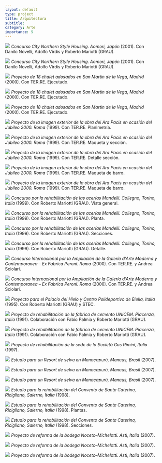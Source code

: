 ```yaml
---
layout: default
type: project
title: Arquitectura
subtitle:
category: Arte
importance: 5
---
```

![](1.jpg)
*Concurso City Northern Style Housing. Aomori, Japón* (2001).
Con Danilo Novelli, Adolfo Virdis y Roberto Mariotti (GRAU).

![](2.jpg)
*Concurso City Northern Style Housing. Aomori, Japón* (2001).
Con Danilo Novelli, Adolfo Virdis y Roberto Mariotti (GRAU).

![](4.jpg)
*Proyecto de 18 chalet adosados en San Martin de la Vega, Madrid* (2000). Con TER.RE. Ejecutado.

![](5.jpg)
*Proyecto de 18 chalet adosados en San Martin de la Vega, Madrid* (2000). Con TER.RE. Ejecutado.

![](6.jpg)
*Proyecto de 18 chalet adosados en San Martin de la Vega, Madrid* (2000). Con TER.RE. Ejecutado.

![](8.jpg)
*Proyecto de la imagen exterior de la obra del Ara Pacis en ocasión del Jubileo 2000. Roma* (1999). Con TER.RE. Planimetría.

![](9.jpg)
*Proyecto de la imagen exterior de la obra del Ara Pacis en ocasión del Jubileo 2000. Roma* (1999). Con TER.RE. Maqueta y sección.

![](10.jpg)
*Proyecto de la imagen exterior de la obra del Ara Pacis en ocasión del Jubileo 2000. Roma* (1999). Con TER.RE. Detalle sección.

![](11.jpg)
*Proyecto de la imagen exterior de la obra del Ara Pacis en ocasión del Jubileo 2000. Roma* (1999). Con TER.RE. Maqueta de barro.

![](12.jpg)
*Proyecto de la imagen exterior de la obra del Ara Pacis en ocasión del Jubileo 2000. Roma* (1999). Con TER.RE.  Maqueta de barro.

![](14.jpg)
*Concurso por la rehabilitación de las acerías Mandelli. Collegno, Torino, Italia* (1999). Con Roberto Mariotti (GRAU). Vista general.

![](15.jpg)
*Concurso por la rehabilitación de las acerías Mandelli. Collegno, Torino, Italia* (1999). Con Roberto Mariotti (GRAU). Planta.

![](16.jpg)
*Concurso por la rehabilitación de las acerías Mandelli. Collegno, Torino, Italia* (1999). Con Roberto Mariotti (GRAU). Secciones.

![](17.jpg)
*Concurso por la rehabilitación de las acerías Mandelli. Collegno, Torino, Italia* (1999). Con Roberto Mariotti (GRAU). Detalle.

![](18.jpg)
*Concurso Internacional por la Ampliación de la Galería d'Arte Moderna y Contemporanea – Ex Fabrica Peroni. Roma* (2000). Con TER.RE. y Andrea Sciolari.

![](19.jpg)
*Concurso Internacional por la Ampliación de la Galería d'Arte Moderna y Contemporanea – Ex Fabrica Peroni. Roma* (2000). Con TER.RE. y Andrea Sciolari.

![](20.jpg)
*Proyecto para el Palacio del Hielo y Centro Polideportivo de Biella, Italia* (1995). Con Roberto Mariotti (GRAU) y STEC.

![](22.jpg)
*Proyecto de rehabilitación de la fabrica de cemento UNICEM. Piacenza, Italia* (1991). Colaboración con Fabio Palmia y Roberto Mariotti (GRAU).

![](23.jpg)
*Proyecto de rehabilitación de la fabrica de cemento UNICEM. Piacenza, Italia* (1991). Colaboración con Fabio Palmia y Roberto Mariotti (GRAU).

![](24.jpg)
*Proyecto de rehabilitación de la sede de la Societá Gas Rimini, Italia* (1997).

![](26.jpg)
*Estudio para un Resort de selva en Manacapurú, Manaus, Brasil* (2007).

![](27.jpg)
*Estudio para un Resort de selva en Manacapurú, Manaus, Brasil* (2007).

![](28.jpg)
*Estudio para un Resort de selva en Manacapurú, Manaus, Brasil* (2007).

![](30.jpg)
*Estudio para la rehabilitación del Convento de Santa Caterina, Ricigliano, Salerno, Italia* (1998).

![](31.jpg)
*Estudio para la rehabilitación del Convento de Santa Caterina, Ricigliano, Salerno, Italia* (1998). Plantas.

![](32.jpg)
*Estudio para la rehabilitación del Convento de Santa Caterina, Ricigliano, Salerno, Italia* (1998). Secciones.

![](34.jpg)
*Proyecto de reforma de la bodega Noceto–Michelotti. Asti, Italia* (2007).

![](35.jpg)
*Proyecto de reforma de la bodega Noceto–Michelotti. Asti, Italia* (2007).

![](36.jpg)
*Proyecto de reforma de la bodega Noceto–Michelotti. Asti, Italia* (2007).

